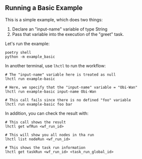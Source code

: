 ## Running a Basic Example

This is a simple example, which does two things:

1. Declare an "input-name" variable of type String
2. Pass that variable into the execution of the "greet" task.

Let's run the example:

```
poetry shell
python -m example_basic
```

In another terminal, use `lhctl` to run the workflow:

```
# The "input-name" variable here is treated as null
lhctl run example-basic

# Here, we specify that the "input-name" variable = "Obi-Wan"
lhctl run example-basic input-name Obi-Wan

# This call fails since there is no defined "foo" variable
lhctl run example-basic foo bar
```

In addition, you can check the result with:

```
# This call shows the result
lhctl get wfRun <wf_run_id>

# This will show you all nodes in tha run
lhctl list nodeRun <wf_run_id>

# This shows the task run information
lhctl get taskRun <wf_run_id> <task_run_global_id>
```
